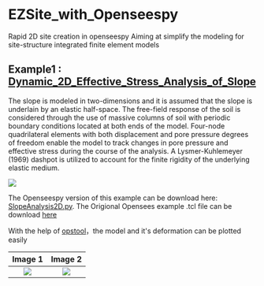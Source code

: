 # EZSite_with_Openseespy
Rapid 2D site creation in openseespy
Aiming at simplify the modeling for site-structure integrated finite element models
## Example1 : [Dynamic_2D_Effective_Stress_Analysis_of_Slope](https://opensees.berkeley.edu/wiki/index.php?title=Dynamic_2D_Effective_Stress_Analysis_of_Slope)
The slope is modeled in two-dimensions and it is assumed that the slope is underlain by an elastic half-space. The free-field response of the soil is considered through the use of massive columns of soil with periodic boundary conditions located at both ends of the model. Four-node quadrilateral elements with both displacement and pore pressure degrees of freedom enable the model to track changes in pore pressure and effective stress during the course of the analysis. A Lysmer-Kuhlemeyer (1969) dashpot is utilized to account for the finite rigidity of the underlying elastic medium.

![](https://opensees.berkeley.edu/wiki/images/7/72/2DsoilProfileMap.png)

The Openseespy version of this example can be download here: [SlopeAnalysis2D.py](https://github.com/ganansuan647/EZSite_with_Openseespy/bolb/main/SlopeAnalysis2D.py).
The Origional Opensees example .tcl file can be download [here](https://opensees.berkeley.edu/wiki/images/5/54/SlopeAnalysis2Deff.tcl)

With the help of [opstool](https://github.com/yexiang1992/opstool)，the model and it's deformation can be plotted easily

|                            Image 1                            |                            Image 2                            |
| :-----------------------------------------------------------: | :-----------------------------------------------------------: |
| ![](https://github.com/ganansuan647/EZSite_with_Openseespy/bolb/main/image/Slope_Model.png)       | ![]([https://s2.loli.net/2023/03/27/r1NaUGuiEcjJMYn.png](https://github.com/ganansuan647/EZSite_with_Openseespy/bolb/main/image/Slope_Deform.png))       |
